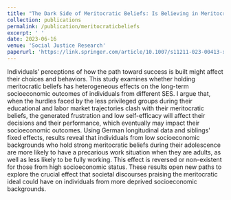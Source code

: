 ```yaml
---
title: "The Dark Side of Meritocratic Beliefs: Is Believing in Meritocracy Detrimental to Individuals from Low Socioeconomic Backgrounds?"
collection: publications
permalink: /publication/meritocraticbeliefs
excerpt: ' '
date: 2023-06-16
venue: 'Social Justice Research'
paperurl: 'https://link.springer.com/article/10.1007/s11211-023-00413-x'
---
```


Individuals’ perceptions of how the path toward success is built might affect their choices and behaviors. This study examines whether holding meritocratic beliefs has heterogeneous effects on the long-term socioeconomic outcomes of individuals from different SES. I argue that, when the hurdles faced by the less privileged groups during their educational and labor market trajectories clash with their meritocratic beliefs, the generated frustration and low self-efficacy will affect their decisions and their performance, which eventually may impact their socioeconomic outcomes. Using German longitudinal data and siblings' fixed effects, results reveal that individuals from low socioeconomic backgrounds who hold strong meritocratic beliefs during their adolescence are more likely to have a precarious work situation when they are adults, as well as less likely to be fully working. This effect is reversed or non-existent for those from high socioeconomic status. These results open new paths to explore the crucial effect that societal discourses praising the meritocratic ideal could have on individuals from more deprived socioeconomic backgrounds.
